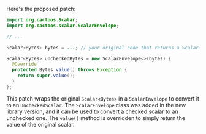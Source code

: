 Here's the proposed patch:

```java
import org.cactoos.Scalar;
import org.cactoos.scalar.ScalarEnvelope;

// ...

Scalar<Bytes> bytes = ...; // your original code that returns a Scalar<Bytes>

Scalar<Bytes> uncheckedBytes = new ScalarEnvelope<>(bytes) {
  @Override
  protected Bytes value() throws Exception {
    return super.value();
  }
};
```

This patch wraps the original `Scalar<Bytes>` in a `ScalarEnvelope` to convert it to an `UncheckedScalar`. The `ScalarEnvelope` class was added in the new library version, and it can be used to convert a checked scalar to an unchecked one. The `value()` method is overridden to simply return the value of the original scalar.